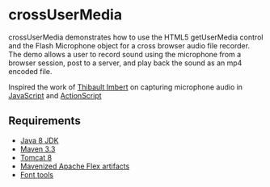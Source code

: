 # crossUserMedia #

crossUserMedia demonstrates how to use the HTML5 getUserMedia control and the Flash Microphone object for a cross browser audio file recorder.
The demo allows a user to record sound using the microphone from a browser session, post to a server, and play back the sound as an mp4 encoded file.

Inspired the work of [Thibault Imbert](http://www.adobe.com/devnet/author_bios/thibault_imbert.html) on capturing microphone audio in [JavaScript](http://typedarray.org/from-microphone-to-wav-to-server/) and [ActionScript](http://www.bytearray.org/?p=1858)

## Requirements ##
* [Java 8 JDK](http://www.oracle.com/technetwork/java/javase/downloads/index.html)
* [Maven 3.3](https://maven.apache.org/download.cgi)
* [Tomcat 8](https://tomcat.apache.org)
* [Mavenized Apache Flex artifacts](crossUserMicrophone/README.md)
* [Font tools](crossUserFrontend/README.md)
